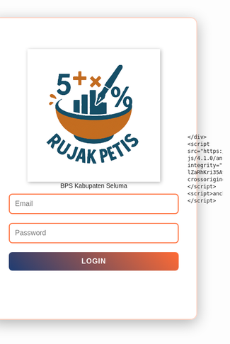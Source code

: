 <html>
<head>
  <title>Log In Rujak Petis</title>
  <script type="module">
    import {initializeApp} from 'https://www.gstatic.com/firebasejs/10.12.0/firebase-app.js';
    import {getAuth, signInWithEmailAndPassword} from 'https://www.gstatic.com/firebasejs/10.12.0/firebase-auth.js';

    const firebaseConfig = {
      apiKey: "AIzaSyCsWmy6FfAS95BegKVNySaB397DP3z0Yc8", authDomain: "rujak-petis.firebaseapp.com",
      projectId: "rujak-petis",
      storageBucket: "rujak-petis.firebasestorage.app",
      messagingSenderId: "554035507355",
      appId: "1:554035507355:web:60b2335b4069915bb7d63e",
      measurementId: "G-677TGTQW5R"
    };
    const app = initializeApp(firebaseConfig);
    const auth = getAuth(app);

    window.login = function () {
      const email = document.getElementById("email").value;
      const password = document.getElementById("password").value;

      signInWithEmailAndPassword(auth, email, password)
        .then((userCredential) => {
          window.location.href = "https://sites.google.com/view/publikasinwas1705/home";
        })
        .catch((error) => {
          document.getElementById("msg").innerText = "Login gagal: " + error.message;
        });
    }
  </script>
  <style>
    body {
      font-family: Arial;
      margin: 0;
      padding: 0;
      min-height: 100vh;
      display: flex;
      justify-content: center;
      align-items: center;
      background: url(concentrated-colleagues-sitting-office-coworking.jpg) center/cover no-repeat;
      background-attachment: fixed;
    }

    body::before {
      content: '';
      position: fixed;
      top: 0;
      left: 0;
      width: 100%;
      height: 100%;
      background: rgba(30, 60, 114, 0.7);
      z-index: -1;
    }

    .main-container {
      display: flex;
      justify-content: center;
      align-items: center;
      max-width: 1000px;
      width: 100%;
      padding: 20px;
    }

    .container {
      display: flex;
      flex-direction: column;
      justify-content: center;
      align-items: center;
      background: rgba(255, 255, 255, 0.95);
      padding: 40px;
      border-radius: 15px;
      box-shadow: 0 8px 32px rgba(0, 0, 0, 0.3);
      width: 100%;
      max-width: 400px;
      height: 600px;
      text-align: center;
      border: 2px solid rgba(255, 107, 53, 0.3);
      flex-shrink: 0;
    }

    input,
    button {
      margin: 10px 0;
      padding: 12px;
      width: 100%;
      border: 2px solid #ff6b35;
      border-radius: 8px;
      box-sizing: border-box;
      font-size: 16px;
    }

    input {
      background: rgba(255, 255, 255, 0.9);
      transition: all 0.3s ease;
    }

    input:focus {
      outline: none;
      border-color: #1e3c72;
      box-shadow: 0 0 10px rgba(30, 60, 114, 0.3);
    }

    button {
      background: linear-gradient(45deg, #1e3c72, #ff6b35);
      color: white;
      border: none;
      cursor: pointer;
      font-size: 16px;
      font-weight: bold;
      transition: all 0.3s ease;
      text-transform: uppercase;
      letter-spacing: 1px;
    }

    button:hover {
      background: linear-gradient(45deg, #ff6b35, #1e3c72);
      transform: translateY(-2px);
      box-shadow: 0 5px 15px rgba(0, 0, 0, 0.2);
    }

    .logo {
      max-width: 300px;
      height: auto;
      margin-bottom: 1px;
      filter: drop-shadow(2px 2px 4px rgba(0, 0, 0, 0.3));
      background: transparent;
      img {background-color: transparent !important;
}
    }

    .subtitle {
      font-size: 24px;
      font-weight: bold;
      color: #1e3c72;
      margin-bottom: 10px;
      text-shadow: 1px 1px 2px rgba(255, 107, 53, 0.3);
      letter-spacing: 1px;
    }

    h2 {
      margin-bottom: 30px;
      color: #1e3c72;
      font-size: 28px;
      font-weight: bold;
      text-shadow: 1px 1px 2px rgba(255, 107, 53, 0.3);
    }

    #msg {
      color: #ff6b35;
      font-weight: bold;
      margin-top: 15px;
    }

    @media (max-width: 768px) {
      .main-container {
        flex-direction: column;
        gap: 10px;
      }

      .image-section {
        order: -1;
      }

      .side-image {
        max-width: 200px;
      }
    }
  </style>
</head>

<body>
  <div class="main-container">
    <div class="container">
      <img src="Rujak-Petis-4.PNG" alt="Rujak Petis Logo" class="logo" />
      <div class="subtitle">BPS Kabupaten Seluma</div>
      <input type="email" id="email" placeholder="Email" />
      <input type="password" id="password" placeholder="Password" />
      <button onclick="login()">Login</button>
      <p id="msg"></p>
    </div>
  </div>
</body>

</html>


      
    </div>
    <script src="https://cdnjs.cloudflare.com/ajax/libs/anchor-js/4.1.0/anchor.min.js" integrity="sha256-lZaRhKri35AyJSypXXs4o6OPFTbTmUoltBbDCbdzegg=" crossorigin="anonymous"></script>
    <script>anchors.add();</script>
  </body>
</html>
